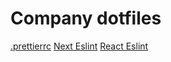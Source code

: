 # Company dotfiles

[.prettierrc](.prettierrc.yaml)
[Next Eslint](/next/.eslintrc.json)
[React Eslint](/react/.eslintrc.json)
